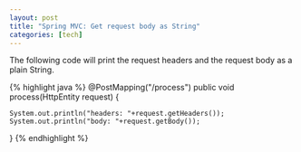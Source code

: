 ```yaml
---
layout: post
title: "Spring MVC: Get request body as String"
categories: [tech]
---
```


The following code will print the request headers and the request body as a plain String.

{% highlight java %}
@PostMapping("/process")
public void process(HttpEntity<String> request) {

    System.out.println("headers: "+request.getHeaders());
    System.out.println("body: "+request.getBody());
}
{% endhighlight %}